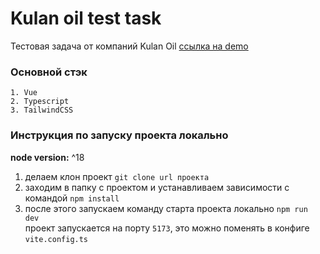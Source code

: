 # Kulan oil test task
Тестовая задача от компаний Kulan Oil
[ссылка на demo](https://kulanoiltestapp.netlify.app/)
### Основной стэк
    1. Vue
    2. Typescript
    3. TailwindCSS

### Инструкция по запуску проекта локально
**node version:** ^18  
1. делаем клон проект `git clone url проекта`
2. заходим в папку с проектом и устанавливаем зависимости с командой `npm install`
3. после этого запускаем команду старта проекта локально `npm run dev`  
проект запускается на порту `5173`, это можно поменять в конфиге `vite.config.ts`
 

